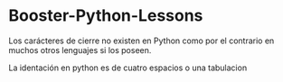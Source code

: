 # Booster-Python-Lessons

Los carácteres de cierre no existen en Python como por el contrario en muchos otros lenguajes si los poseen.

La identación en python es de cuatro espacios o una tabulacion